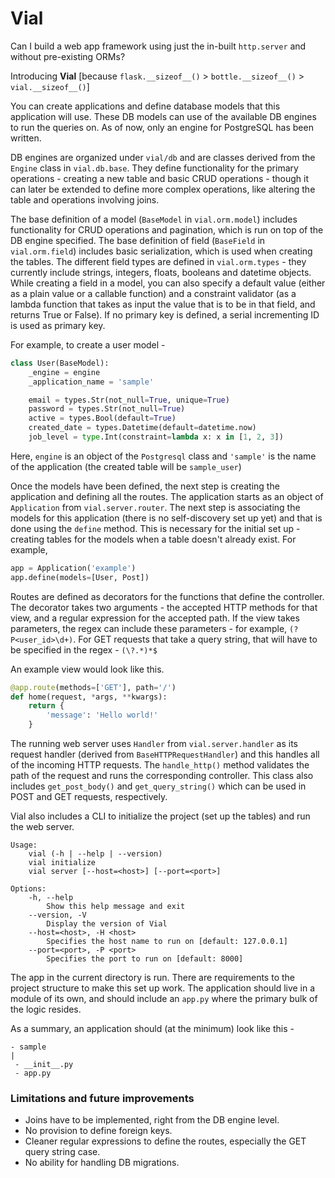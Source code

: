 # Vial

Can I build a web app framework using just the in-built `http.server` and without pre-existing ORMs?

Introducing **Vial** [because `flask.__sizeof__()` > `bottle.__sizeof__()` > `vial.__sizeof__()`]

You can create applications and define database models that this application will use. These DB models can use of the available DB engines to run the queries on. As of now, only an engine for PostgreSQL has been written. 

DB engines are organized under `vial/db` and are classes derived from the `Engine` class in `vial.db.base`. They define functionality for the primary operations - creating a new table and basic CRUD operations - though it can later be extended to define more complex operations, like altering the table and operations involving joins. 

The base definition of a model (`BaseModel` in `vial.orm.model`) includes functionality for CRUD operations and pagination, which is run on top of the DB engine specified. The base definition of field (`BaseField` in `vial.orm.field`) includes basic serialization, which is used when creating the tables. The different field types are defined in `vial.orm.types` - they currently include strings, integers, floats, booleans and datetime objects. While creating a field in a model, you can also specify a default value (either as a plain value or a callable function) and a constraint validator (as a lambda function that takes as input the value that is to be in that field, and returns True or False). If no primary key is defined, a serial incrementing ID is used as primary key.

For example, to create a user model - 

```python
class User(BaseModel):
    _engine = engine
    _application_name = 'sample'

    email = types.Str(not_null=True, unique=True)
    password = types.Str(not_null=True)
    active = types.Bool(default=True)
    created_date = types.Datetime(default=datetime.now)
    job_level = type.Int(constraint=lambda x: x in [1, 2, 3])
```

Here, `engine` is an object of the `Postgresql` class and `'sample'` is the name of the application (the created table will be `sample_user`)

Once the models have been defined, the next step is creating the application and defining all the routes. The application starts as an object of `Application` from `vial.server.router`. The next step is associating the models for this application (there is no self-discovery set up yet) and that is done using the `define` method. This is necessary for the initial set up - creating tables for the models when a table doesn't already exist. For example,

```python
app = Application('example')
app.define(models=[User, Post])
```

Routes are defined as decorators for the functions that define the controller. The decorator takes two arguments - the accepted HTTP methods for that view, and a regular expression for the accepted path. If the view takes parameters, the regex can include these parameters - for example, `(?P<user_id>\d+)`. For GET requests that take a query string, that will have to be specified in the regex - `(\?.*)*$`

An example view would look like this.

```python
@app.route(methods=['GET'], path='/')
def home(request, *args, **kwargs):
    return {
        'message': 'Hello world!'
    }
```

The running web server uses `Handler` from `vial.server.handler` as its request handler (derived from `BaseHTTPRequestHandler`) and this handles all of the incoming HTTP requests. The `handle_http()` method validates the path of the request and runs the corresponding controller. This class also includes `get_post_body()` and `get_query_string()` which can be used in POST and GET requests, respectively.

Vial also includes a CLI to initialize the project (set up the tables) and run the web server. 

```
Usage:
    vial (-h | --help | --version)
    vial initialize
    vial server [--host=<host>] [--port=<port>]

Options:
    -h, --help
        Show this help message and exit
    --version, -V
        Display the version of Vial
    --host=<host>, -H <host>
        Specifies the host name to run on [default: 127.0.0.1]
    --port=<port>, -P <port>
        Specifies the port to run on [default: 8000]
```

The app in the current directory is run. There are requirements to the project structure to make this set up work. The application should live in a module of its own, and should include an `app.py` where the primary bulk of the logic resides. 

As a summary, an application should (at the minimum) look like this - 

```
- sample
|
 - __init__.py
 - app.py
```

### Limitations and future improvements

* Joins have to be implemented, right from the DB engine level.
* No provision to define foreign keys.
* Cleaner regular expressions to define the routes, especially the GET query string case.
* No ability for handling DB migrations.
